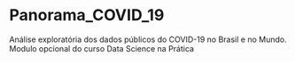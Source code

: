 # Panorama_COVID_19
Análise exploratória dos dados públicos do COVID-19 no Brasil e no Mundo. Modulo opcional do curso Data Science na Prática
